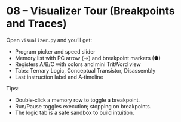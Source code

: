 # 08 – Visualizer Tour (Breakpoints and Traces)

Open `visualizer.py` and you’ll get:
- Program picker and speed slider
- Memory list with PC arrow (→) and breakpoint markers (●)
- Registers A/B/C with colors and mini TritWord view
- Tabs: Ternary Logic, Conceptual Transistor, Disassembly
- Last instruction label and A‑timeline

Tips:
- Double‑click a memory row to toggle a breakpoint.
- Run/Pause toggles execution; stopping on breakpoints.
- The logic tab is a safe sandbox to build intuition.
